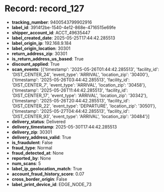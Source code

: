 # Record: record_127

- **tracking_number**: 9400543799902916
- **label_id**: 3914f2be-1540-4e12-868e-4716515e69fe
- **shipper_account_id**: ACCT_49635447
- **label_created_date**: 2025-05-25T17:44:42.285513
- **label_origin_ip**: 192.168.9.184
- **label_origin_location**: 30301
- **return_address_zip**: 30301
- **is_return_address_us_based**: True
- **discount_applied**: True
- **scan_events**: [{'timestamp': '2025-05-26T01:44:42.285513', 'facility_id': 'DIST_CENTER_24', 'event_type': 'ARRIVAL', 'location_zip': '30400'}, {'timestamp': '2025-05-26T03:44:42.285513', 'facility_id': 'DIST_CENTER_7', 'event_type': 'ARRIVAL', 'location_zip': '30458'}, {'timestamp': '2025-05-26T11:44:42.285513', 'facility_id': 'DIST_CENTER_17', 'event_type': 'ARRIVAL', 'location_zip': '30342'}, {'timestamp': '2025-05-26T20:44:42.285513', 'facility_id': 'DIST_CENTER_22', 'event_type': 'DEPARTURE', 'location_zip': '30501'}, {'timestamp': '2025-05-27T04:44:42.285513', 'facility_id': 'DIST_CENTER_93', 'event_type': 'ARRIVAL', 'location_zip': '30484'}]
- **delivery_status**: Delivered
- **delivery_timestamp**: 2025-05-30T17:44:42.285513
- **delivery_zip**: 30301
- **delivery_address_valid**: True
- **is_fraudulent**: False
- **fraud_type**: Normal
- **fraud_detected_at**: None
- **reported_by**: None
- **num_scans**: 5
- **label_ip_geolocation_match**: True
- **account_fraud_history_score**: 0.07
- **cross_border_origin**: False
- **label_print_device_id**: EDGE_NODE_73